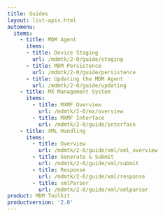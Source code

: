 ```yaml
---
title: Guides
layout: list-apis.html
automenu:
  items:
    - title: MDM Agent
      items:
      - title: Device Staging
        url: /mdmtk/2-0/guide/staging
      - title: MDM Persistence
        url: /mdmtk/2-0/guide/persistence
      - title: Updating the MDM Agent
        url: /mdmtk/2-0/guide/updating
    - title: MX Management System
      items:
        - title: MXMF Overview
          url: /mdmtk/2-0/mx/overview  
        - title: MXMF Interface
          url: /mdmtk/2-0/guide/interface
    - title: XML Handling
      items:
        - title: Overview
          url: /mdmtk/2-0/guide/xml/xml_overview
        - title: Generate & Submit
          url: /mdmtk/2-0/guide/xml/submit
        - title: Response
          url: /mdmtk/2-0/guide/xml/response
        - title: xmlParser
          url: /mdmtk/2-0/guide/xml/xmlparser
product: MDM Toolkit
productversion: '2.0'
---
```







